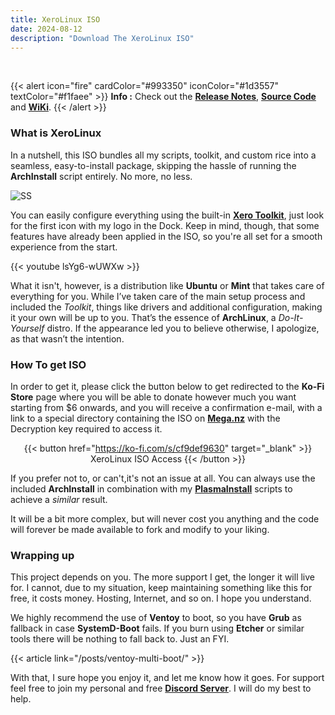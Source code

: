 ```yaml
---
title: XeroLinux ISO
date: 2024-08-12
description: "Download The XeroLinux ISO"
---
```

<br />

{{< alert icon="fire" cardColor="#993350" iconColor="#1d3557" textColor="#f1faee" >}}
**Info :** Check out the [**Release Notes**](https://github.com/XeroLinuxDev/xero-build/#-release-notes-), [**Source Code**](https://github.com/XeroLinuxDev) and [**WiKi**](https://wiki.xerolinux.xyz/distro/).
{{< /alert >}}

### What is XeroLinux

In a nutshell, this ISO bundles all my scripts, toolkit, and custom rice into a seamless, easy-to-install package, skipping the hassle of running the **ArchInstall** script entirely. No more, no less.

![SS](https://i.imgur.com/ejZ1ZQv.png)

You can easily configure everything using the built-in [**Xero Toolkit**](https://wiki.xerolinux.xyz/xlapit/), just look for the first icon with my logo in the Dock. Keep in mind, though, that some features have already been applied in the ISO, so you're all set for a smooth experience from the start.

{{< youtube lsYg6-wUWXw >}}

What it isn't, however, is a distribution like **Ubuntu** or **Mint** that takes care of everything for you. While I’ve taken care of the main setup process and included the *Toolkit*, things like drivers and additional configuration, making it your own will be up to you. That’s the essence of **ArchLinux**, a *Do-It-Yourself* distro. If the appearance led you to believe otherwise, I apologize, as that wasn’t the intention.

### How To get ISO

In order to get it, please click the button below to get redirected to the **Ko-Fi Store** page where you will be able to donate however much you want starting from $6 onwards, and you will receive a confirmation e-mail, with a link to a special directory containing the ISO on [**Mega.nz**](https://mega.nz) with the Decryption key required to access it.

<div align="center">

{{< button href="https://ko-fi.com/s/cf9def9630" target="_blank" >}}
XeroLinux ISO Access
{{< /button >}}

</div>

If you prefer not to, or can't,it's not an issue at all. You can always use the included  **ArchInstall** in combination with my [**PlasmaInstall**](https://wiki.xerolinux.xyz/plasma/) scripts to achieve a *similar* result.

It will be a bit more complex, but will never cost you anything and the code will forever be made available to fork and modify to your liking.

### Wrapping up

This project depends on you. The more support I get, the longer it will live for. I cannot, due to my situation, keep maintaining something like this for free, it costs money. Hosting, Internet, and so on. I hope you understand.

We highly recommend the use of **Ventoy** to boot, so you have **Grub** as fallback in case **SystemD-Boot** fails. If you burn using **Etcher** or similar tools there will be nothing to fall back to. Just an FYI.

{{< article link="/posts/ventoy-multi-boot/" >}}

With that, I sure hope you enjoy it, and let me know how it goes. For support feel free to join my personal and free [**Discord Server**](https://discord.gg/5sqxTSuKZu). I will do my best to help.
